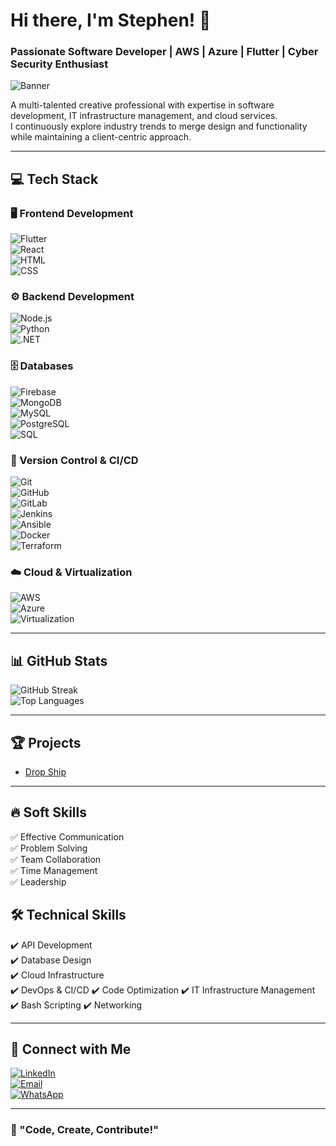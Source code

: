 # Hi there, I'm Stephen! 👋  
### Passionate Software Developer | AWS | Azure | Flutter | Cyber Security Enthusiast  

![Banner](https://github.com/user-attachments/assets/bd6e3798-bd68-4689-a4a8-c0ee5ba28619)

A multi-talented creative professional with expertise in software development, IT infrastructure management, and cloud services.  
I continuously explore industry trends to merge design and functionality while maintaining a client-centric approach.  

---

## 💻 Tech Stack  

### **🖥️ Frontend Development**  
![Flutter](https://img.shields.io/badge/Flutter-02569B?style=flat&logo=flutter&logoColor=white)  
![React](https://img.shields.io/badge/React-61DAFB?style=flat&logo=react&logoColor=black)  
![HTML](https://img.shields.io/badge/HTML5-E34F26?style=flat&logo=html5&logoColor=white)  
![CSS](https://img.shields.io/badge/CSS3-1572B6?style=flat&logo=css3&logoColor=white)  

### **⚙️ Backend Development**  
![Node.js](https://img.shields.io/badge/Node.js-339933?style=flat&logo=node.js&logoColor=white)  
![Python](https://img.shields.io/badge/Python-3776AB?style=flat&logo=python&logoColor=white)  
![.NET](https://img.shields.io/badge/.NET-512BD4?style=flat&logo=dotnet&logoColor=white)  

### **🗄️ Databases**  
![Firebase](https://img.shields.io/badge/Firebase-FFCA28?style=flat&logo=firebase&logoColor=black)  
![MongoDB](https://img.shields.io/badge/MongoDB-47A248?style=flat&logo=mongodb&logoColor=white)  
![MySQL](https://img.shields.io/badge/MySQL-4479A1?style=flat&logo=mysql&logoColor=white)  
![PostgreSQL](https://img.shields.io/badge/PostgreSQL-336791?style=flat&logo=postgresql&logoColor=white)  
![SQL](https://img.shields.io/badge/SQL-4479A1?style=flat&logo=sqlite&logoColor=white)  

### **🔄 Version Control & CI/CD**  
![Git](https://img.shields.io/badge/Git-F05032?style=flat&logo=git&logoColor=white)  
![GitHub](https://img.shields.io/badge/GitHub-181717?style=flat&logo=github&logoColor=white)  
![GitLab](https://img.shields.io/badge/GitLab-FC6D26?style=flat&logo=gitlab&logoColor=white)  
![Jenkins](https://img.shields.io/badge/Jenkins-D24939?style=flat&logo=jenkins&logoColor=white)  
![Ansible](https://img.shields.io/badge/Ansible-EE0000?style=flat&logo=ansible&logoColor=white)  
![Docker](https://img.shields.io/badge/Docker-2496ED?style=flat&logo=docker&logoColor=white)  
![Terraform](https://img.shields.io/badge/Terraform-623CE4?style=flat&logo=terraform&logoColor=white)  

### **☁️ Cloud & Virtualization**  
![AWS](https://img.shields.io/badge/AWS-232F3E?style=flat&logo=amazon-aws&logoColor=white)  
![Azure](https://img.shields.io/badge/Azure-0078D4?style=flat&logo=microsoft-azure&logoColor=white)  
![Virtualization](https://img.shields.io/badge/VMware-607078?style=flat&logo=vmware&logoColor=white)  

---

## 📊 GitHub Stats  
![GitHub Streak](https://github-readme-streak-stats.herokuapp.com/?user=sos904&theme=dark)  
![Top Languages](https://github-readme-stats.vercel.app/api/top-langs/?username=sos904&layout=compact&theme=dark)  

---

## 🏆 Projects  
- [Drop Ship](https://github.com/sos904/drop_ship-application-with-Futter)  

---

## 🔥 Soft Skills  
✅ Effective Communication  
✅ Problem Solving  
✅ Team Collaboration  
✅ Time Management  
✅ Leadership  

## 🛠️ Technical Skills  
✔️ API Development  
✔️ Database Design  
✔️ Cloud Infrastructure  
✔️ DevOps & CI/CD 
✔️ Code Optimization 
✔️ IT Infrastructure Management 
✔️ Bash Scripting 
✔️ Networking

---

## 🔗 Connect with Me  
[![LinkedIn](https://img.shields.io/badge/LinkedIn-Profile-blue)](https://www.linkedin.com/in/stephen-oteng-seifah/)  
[![Email](https://img.shields.io/badge/Email-Contact-red)](mailto:soseifah904@gmail.com)  
[![WhatsApp](https://img.shields.io/badge/WhatsApp-Contact-25D366?style=flat&logo=whatsapp&logoColor=white)](https://wa.me/0501542463)  

---

### 🎯 "Code, Create, Contribute!"
